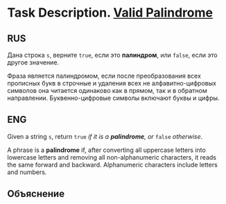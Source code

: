 # Task Description. [Valid Palindrome](https://leetcode.com/explore/interview/card/top-interview-questions-easy/127/strings/883/)

## RUS

Дана строка `s`, верните `true`, если это **палиндром**, или `false`, если это другое значение.

Фраза является палиндромом, если после преобразования всех прописных букв в строчные и удаления всех не алфавитно-цифровых символов она читается одинаково как в прямом, так и в обратном направлении. Буквенно-цифровые символы включают буквы и цифры.

## ENG

Given a string `s`, return `true` _if it is a **palindrome**, or_ `false` _otherwise_.

A phrase is a **palindrome** if, after converting all uppercase letters into lowercase letters and removing all non-alphanumeric characters, it reads the same forward and backward. Alphanumeric characters include letters and numbers.

## Объяснение
